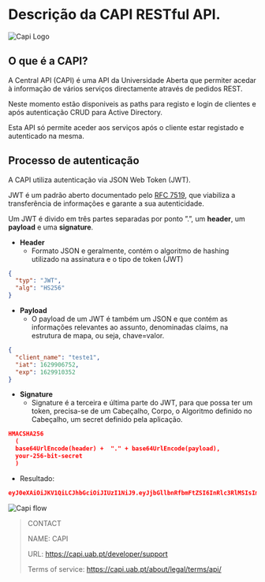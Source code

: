 # Descrição da CAPI RESTful API.

![Capi Logo](http://10.4.0.59/capi/Documentation/Assets/img/capi.png "Capi Logo")

## O que é a CAPI?
A Central API (CAPI) é uma API da Universidade Aberta que permiter acedar à informação de vários serviços directamente através de pedidos REST.

Neste momento estão disponiveis as paths para registo e login de clientes e após autenticação CRUD para Active Directory.

Esta API só permite aceder aos serviços após o cliente estar registado e autenticado na mesma. 

## Processo de autenticação
A CAPI utiliza autenticação via JSON Web Token (JWT).

JWT é um padrão aberto documentado pelo [RFC 7519](https://datatracker.ietf.org/doc/html/rfc7519 "RFC 7519"), que viabiliza a transferência de informações e garante a sua autenticidade.

Um JWT é divido em três partes separadas por ponto ”.”, um **header**, um **payload** e uma **signature**.


  - **Header**
    - Formato JSON e geralmente, contém o algoritmo de hashing utilizado na assinatura e o tipo de token (JWT)
```json
{
  "typ": "JWT",
  "alg": "HS256"
}
```
  - **Payload**
    - O payload de um JWT é também um JSON e que contém as informações relevantes ao assunto, denominadas claims, na estrutura de mapa, ou seja, chave=valor.
```json
{
  "client_name": "teste1",
  "iat": 1629906752,
  "exp": 1629910352
}
```
  - **Signature**
    - Signature é a terceira e última parte do JWT, para que possa ter um token, precisa-se de um Cabeçalho, Corpo, o Algoritmo definido no Cabeçalho, um secret definido pela aplicação.
```json
HMACSHA256
  (
  base64UrlEncode(header) +  "." + base64UrlEncode(payload),
  your-256-bit-secret
  ) 
```
 - Resultado:
 ```json
eyJ0eXAiOiJKV1QiLCJhbGciOiJIUzI1NiJ9.eyJjbGllbnRfbmFtZSI6InRlc3RlMSIsImlhdCI6MTYyOTkwNjc1MiwiZXhwIjoxNjI5OTEwMzUyfQ.Vskrf57VjUpEvlfLK3dMIlkAIXCcNDTIdbD3n_YOlq8
```

![Capi flow](http://10.4.0.59/capi/Documentation/Assets/img/flow.png "Capi flow")


>CONTACT
>
>NAME: CAPI
>
>URL: https://capi.uab.pt/developer/support
>
>Terms of service: https://capi.uab.pt/about/legal/terms/api/